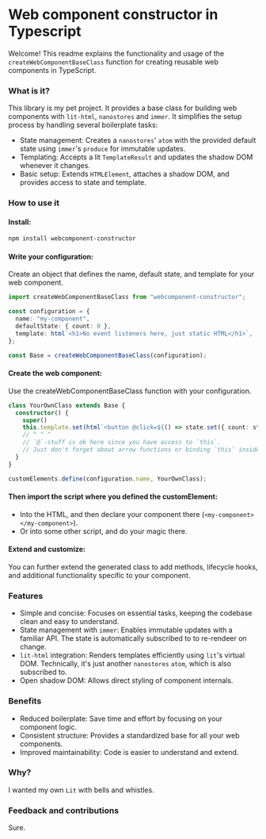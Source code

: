 # Web component constructor in Typescript
Welcome! This readme explains the functionality and usage of the `createWebComponentBaseClass` function for creating reusable web components in TypeScript.

### What is it?
This library is my pet project. It provides a base class for building web components with `lit-html`, `nanostores` and `immer`. It simplifies the setup process by handling several boilerplate tasks:

- State management: Creates a `nanostores`' `atom` with the provided default state using `immer`'s `produce` for immutable updates.
- Templating: Accepts a lit `TemplateResult` and updates the shadow DOM whenever it changes.
- Basic setup: Extends `HTMLElement`, attaches a shadow DOM, and provides access to state and template.

### How to use it

#### Install:
```bash
npm install webcomponent-constructor
```

#### Write your configuration:
Create an object that defines the name, default state, and template for your web component.

```ts
import createWebComponentBaseClass from "webcomponent-constructor";

const configuration = {
  name: "my-component",
  defaultState: { count: 0 },
  template: html`<h1>No event listeners here, just static HTML</h1>`,
};

const Base = createWebComponentBaseClass(configuration);
```

#### Create the web component:
Use the createWebComponentBaseClass function with your configuration.

```ts
class YourOwnClass extends Base {
  constructor() {
    super()
    this.template.set(html`<button @click=${() => state.set({ count: state.count + 1 })}>Click Me: ${state.count}</button>`)
    // ^ ^ ^
    // `@`-stuff is ok here since you have access to `this`.
    // Just don't forget about arrow functions or binding `this` inside the listeners.
  }
}

customElements.define(configuration.name, YourOwnClass);
```

#### Then import the script where you defined the customElement:
- Into the HTML, and then declare your component there (`<my-component></my-component>`).
- Or into some other script, and do your magic there.

#### Extend and customize:
You can further extend the generated class to add methods, lifecycle hooks, and additional functionality specific to your component.

### Features
- Simple and concise: Focuses on essential tasks, keeping the codebase clean and easy to understand.
- State management with `immer`: Enables immutable updates with a familiar API. The state is automatically subscribed to to re-rendeer on change.
- `lit-html` integration: Renders templates efficiently using `lit`'s virtual DOM. Technically, it's just another `nanostores` `atom`, which is also subscribed to.
- Open shadow DOM: Allows direct styling of component internals.

### Benefits
- Reduced boilerplate: Save time and effort by focusing on your component logic.
- Consistent structure: Provides a standardized base for all your web components.
- Improved maintainability: Code is easier to understand and extend.

### Why?
I wanted my own `Lit` with bells and whistles.

### Feedback and contributions
Sure.
